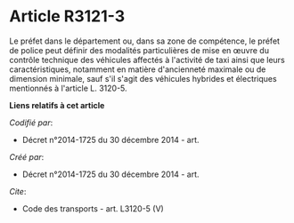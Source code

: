# Article R3121-3

Le préfet dans le département ou, dans sa zone de compétence, le préfet de police peut définir des modalités particulières de
mise en œuvre du contrôle technique des véhicules affectés à l'activité de taxi ainsi que leurs caractéristiques, notamment
en matière d'ancienneté maximale ou de dimension minimale, sauf s'il s'agit des véhicules hybrides et électriques mentionnés
à l'article L. 3120-5.

**Liens relatifs à cet article**

_Codifié par_:

  - Décret n°2014-1725 du 30 décembre 2014 - art.

_Créé par_:

  - Décret n°2014-1725 du 30 décembre 2014 - art.

_Cite_:

  - Code des transports - art. L3120-5 (V)
